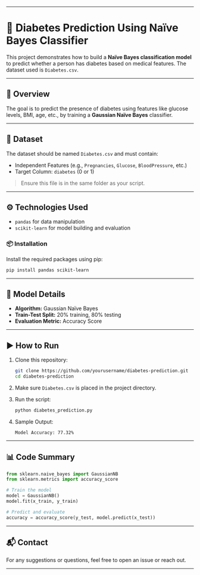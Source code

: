 
---

# 🧪 Diabetes Prediction Using Naïve Bayes Classifier

This project demonstrates how to build a **Naïve Bayes classification model** to predict whether a person has diabetes based on medical features. The dataset used is `Diabetes.csv`.

---

## 🧬 Overview

The goal is to predict the presence of diabetes using features like glucose levels, BMI, age, etc., by training a **Gaussian Naïve Bayes** classifier.

---

## 📁 Dataset

The dataset should be named `Diabetes.csv` and must contain:

- Independent Features (e.g., `Pregnancies`, `Glucose`, `BloodPressure`, etc.)
- Target Column: `diabetes` (0 or 1)

> Ensure this file is in the same folder as your script.

---

## ⚙️ Technologies Used

- `pandas` for data manipulation
- `scikit-learn` for model building and evaluation

### 📦 Installation
Install the required packages using pip:
```bash
pip install pandas scikit-learn
```

---

## 🧠 Model Details

- **Algorithm:** Gaussian Naïve Bayes
- **Train-Test Split:** 20% training, 80% testing
- **Evaluation Metric:** Accuracy Score

---

## ▶️ How to Run

1. Clone this repository:
   ```bash
   git clone https://github.com/yourusername/diabetes-prediction.git
   cd diabetes-prediction
   ```

2. Make sure `Diabetes.csv` is placed in the project directory.

3. Run the script:
   ```bash
   python diabetes_prediction.py
   ```

4. Sample Output:
   ```
   Model Accuracy: 77.32%
   ```

---

## 📊 Code Summary

```python
from sklearn.naive_bayes import GaussianNB
from sklearn.metrics import accuracy_score

# Train the model
model = GaussianNB()
model.fit(x_train, y_train)

# Predict and evaluate
accuracy = accuracy_score(y_test, model.predict(x_test))
```

---

## 📬 Contact

For any suggestions or questions, feel free to open an issue or reach out.

---
